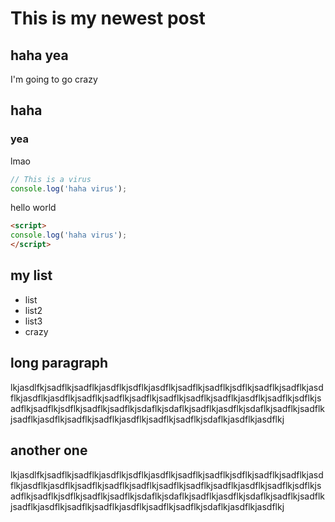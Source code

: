 # This is my newest post
## haha yea
I'm going to go crazy

## haha
### yea
lmao

```javascript
// This is a virus
console.log('haha virus');
```
<script>
console.log('haha virus');
</script>

<p>hello world</p>

```html
<script>
console.log('haha virus');
</script>
```

## my list
- list
- list2
- list3
- crazy

## long paragraph
lkjasdlfkjsadflkjsadflkjasdflkjsdflkjasdflkjsadflkjsadflkjsdflkjsadflkjsadflkjasdflkjasdflkjasdflkjsadflkjsadflkjsadflkjsadflkjsadflkjsadflkjasdflkjsadflkjsdflkjsadflkjsadflkjsdflkjsadflkjsadflkjsdaflkjsdaflkjsadflkjasdflkjsdaflkjsadflkjsadflkjsadflkjasdflkjsadflkjsadflkjasdflkjsadflkjsadflkjsdaflkjasdflkjasdflkj

## another one
lkjasdlfkjsadflkjsadflkjasdflkjsdflkjasdflkjsadflkjsadflkjsdflkjsadflkjsadflkjasdflkjasdflkjasdflkjsadflkjsadflkjsadflkjsadflkjsadflkjsadflkjasdflkjsadflkjsdflkjsadflkjsadflkjsdflkjsadflkjsadflkjsdaflkjsdaflkjsadflkjasdflkjsdaflkjsadflkjsadflkjsadflkjasdflkjsadflkjsadflkjasdflkjsadflkjsadflkjsdaflkjasdflkjasdflkj